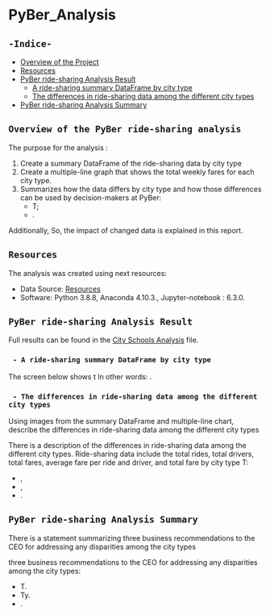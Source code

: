# PyBer_Analysis
## `-Indice-`	
	
- [Overview of the Project](#overview-of-the-PyBer-ride-sharing-analysis)	
- [Resources](#resources)	
- [PyBer ride-sharing Analysis Result](#PyBer-ride-sharing-Analysis-Result)	
  - [A ride-sharing summary DataFrame by city type](#A-ride-sharing-summary-DataFrame-by-city-type)	
  - [The differences in ride-sharing data among the different city types](#The-differences-in-ride-sharing-data-among-the-different-city-types)		 
- [PyBer ride-sharing Analysis Summary](#PyBer-ride-sharing-Analysis-Summary)	
	
## `Overview of the PyBer ride-sharing analysis`	
	
The purpose for the analysis : 	
1. Create a summary DataFrame of the ride-sharing data by city type	
2. Create a multiple-line graph that shows the total weekly fares for each city type. 	
3. Summarizes how the data differs by city type and how those differences can be used by decision-makers at PyBer:	
    - T;	
    - .	
	
 Additionally, 
 So, the impact of changed data is explained in this report.	
## `Resources`	
The analysis was created using next resources:	
  - Data Source:  [Resources](./Resources/)	
  - Software: Python 3.8.8, Anaconda 4.10.3., Jupyter-notebook : 6.3.0.	
## `PyBer ride-sharing Analysis Result`	
	
Full results can be found in the [City Schools Analysis](./PyCitySchools_Challenge.ipynb) file.	
  ### ` - A ride-sharing summary DataFrame by city type`	
	
The screen below shows t
In other words: .
  ### ` - The differences in ride-sharing data among the different city types`	

Using images from the summary DataFrame and multiple-line chart, describe the differences in ride-sharing data among the different city types

There is a description of the differences in ride-sharing data among the different city types. Ride-sharing data include the total rides, total drivers, total fares, average fare per ride and driver, and total fare by city type
T:
  - ,  
  - , 
  - .

## `PyBer ride-sharing Analysis Summary`	

There is a statement summarizing three business recommendations to the CEO for addressing any disparities among the city types

three business recommendations to the CEO for addressing any disparities among the city types:
  - T.
  - Ty.
  - .
